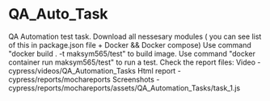 # QA_Auto_Task
QA Automation test task.
Download all nessesary modules ( you can see list of this in package.json file + Docker && Docker compose)
Use command "docker build . -t maksym565/test" to build image.
Use command "docker container run maksym565/test" to run a test.
Check the report files:
  Video - cypress/videos/QA_Automation_Tasks
  Html report - cypress/reports/mochareports
  Screenshots - cypress/reports/mochareports/assets/QA_Automation_Tasks/task_1.js

